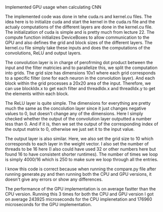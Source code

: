 Implemented GPU usage when calculating CNN

The implemented code was done in tehe cuda.rs and kernel.cu files. The idea here is to initialize cuda and start the kernel in the cuda.rs file and the actualy computations of the different layers are done in the kernel.cu file.
The initialization of cuda is simple and is pretty much from lecture 22. The compute function initializes DeviceBoxes to allow communication to the GPU and also defines the grid and block sizes of the different layers. The kernel.cu file simply take these inputs and does the computations of the convolutions, ReLU and output layers.

The convolution layer is in charge of perofrming dot product between the input and the filter matricies and to parallelize this, we split the computation into grids. The grid size has dimensions 10x1 where each grid corresponds to a specific filter (one for each neuron in the convolution layer). And each block within the grid processes a 20x20 area of the input. Therefore, we can use blockIdx.x to get each filter and threadIdx.x and threadIdx.y to get the elements within each block.

The ReLU layer is quite simple. The dimensions for everything are pretty much the same as the concolution layer since it just changes negative values to 0, but doesn't change any of the dimensions. Here I simply checked whether the output of the convolution layer outputted a number less than 0. And if it is, then we set the output of the corresponding index of the output matrix to 0, otherwise we just set it to the input value.

The output layer is also similar. Here, we also set the grid size to 10 which corresponds to each layer in the weight vector. I also set the number of threads to be 16 here (I also could have used 32 or other numbers here but found 16 to have consistent shorter runtimes). The number of times we loop is simply 4000/16 which is 250 to make sure we loop through all the entries. 

I know this code is correct because when running the compare.py file after running generate.py and then running both the CPU and GPU versions, it doesn't give any errors or show any differences.

The performance of the GPU implementation is on average fastter than the CPU version. Running this 3 times for both the CPU and GPU version I got on average 243925 microseconds for the CPU implenetation and 176960 microseconds for the GPU implementation.
